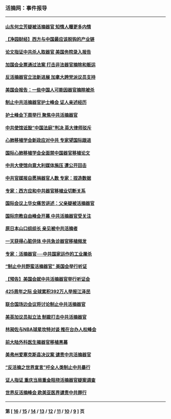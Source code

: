 ### 活摘网：事件报导
---
#### [山东何立芳疑被活摘器官 知情人曝更多内情](../../pages/nf5877/n14047530.md?10080430) 
#### [【净园财经】西方与中国最应该脱钩的产业链](../../pages/nf5877/n14016113.md?10080430) 
#### [论文指证中共杀人取器官 美国务院录入报告](../../pages/nf5877/n13999890.md?10080430) 
#### [加国会全票通过法案 打击非法器官摘除和贩运](../../pages/nf5877/n13884924.md?10080430) 
#### [反活摘器官立法新进展 加拿大跨党派议员支持](../../pages/nf5877/n13876061.md?10080430) 
#### [美国会报告：一些中国人可能因器官摘除被杀](../../pages/nf5877/n13867964.md?10080430) 
#### [制止中共活摘器官护士峰会 证人亲述经历](../../pages/nf5877/n13859007.md?10080430) 
#### [护士峰会下周举行 聚焦中共活摘器官](../../pages/nf5877/n13855418.md?10080430) 
#### [中共使馆诋毁“中国法庭”判决 英大律师驳斥](../../pages/nf5877/n13833945.md?10080430) 
#### [心肺移植学会新政应对中共 专家望国际跟进](../../pages/nf5877/n13829043.md?10080430) 
#### [国际心肺移植学会全面禁中国器官移植论文](../../pages/nf5877/n13827785.md?10080430) 
#### [中共大使馆向意大利媒体施压 遭公开回击](../../pages/nf5877/n13826038.md?10080430) 
#### [中共官媒报自愿捐器官人数 专家：捏造数据](../../pages/nf5877/n13814130.md?10080430) 
#### [专家：西方应和中共器官移植业切断关系](../../pages/nf5877/n13772828.md?10080430) 
#### [国际会议上华女痛苦讲述：父亲疑被活摘器官](../../pages/nf5877/n13771583.md?10080430) 
#### [国际宗教自由峰会开幕 中共活摘器官受关注](../../pages/nf5877/n13769995.md?10080430) 
#### [原日本山口组组长 亲见被中共活摘者](../../pages/nf5877/n13767360.md?10080430) 
#### [一天获得心脏供体 中共急诊器官移植频发](../../pages/nf5877/n13764689.md?10080430) 
#### [专家：活摘器官──中共国家运作的工业屠杀](../../pages/nf5877/n13761178.md?10080430) 
#### [“制止中共野蛮活摘器官” 美国会举行听证](../../pages/nf5877/n13735831.md?10080430) 
#### [【预告】美国会就中共活摘器官举行听证会](../../pages/nf5877/n13732843.md?10080430) 
#### [425周年之际 全球累积392万人举报江泽民](../../pages/nf5877/n13719232.md?10080430) 
#### [联合国场边会议将讨论制止中共活摘器官](../../pages/nf5877/n13656361.md?10080430) 
#### [美英加议员拟立法 制裁打击中共活摘器官](../../pages/nf5877/n13430251.md?10080430) 
#### [林昶佐与NBA球星坎特对谈 推在台办人权峰会](../../pages/nf5877/n13414467.md?10080430) 
#### [前大陆外科医生揭器官移植黑幕](../../pages/nf5877/n13401416.md?10080430) 
#### [美弗州爱塞克斯县决议案 谴责中共活摘器官](../../pages/nf5877/n13320919.md?10080430) 
#### [“反活摘之世界宣言”吁全人类制止中共暴行](../../pages/nf5877/n13259730.md?10080430) 
#### [证人指证 重庆当局重金阻挠活摘器官疑案调查](../../pages/nf5877/n13259127.md?10080430) 
#### [世界反活摘峰会 欧美亚医界谴责中共罪行](../../pages/nf5877/n13253550.md?10080430) 

---
#### 第 [ [16](./16.md?10080430) / [15](./15.md?10080430) / [14](./14.md?10080430) / [13](./13.md?10080430) / [12](./12.md?10080430) / [11](./11.md?10080430) / [10](./10.md?10080430) / [9](./9.md?10080430) ] 页
